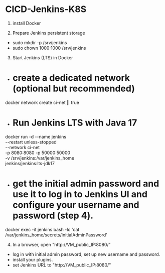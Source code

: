 # CICD-Jenkins-K8S

1) install Docker

2) Prepare Jenkins persistent storage
- sudo mkdir -p /srv/jenkins
- sudo chown 1000:1000 /srv/jenkins

3) Start Jenkins (LTS) in Docker
- # create a dedicated network (optional but recommended)
docker network create ci-net || true
- # Run Jenkins LTS with Java 17
docker run -d --name jenkins \
--restart unless-stopped \
--network ci-net \
-p 8080:8080 -p 50000:50000 \
-v /srv/jenkins:/var/jenkins_home \
jenkins/jenkins:lts-jdk17

- # get the initial admin password and use it to log in to Jenkins UI and configure your username and password (step 4).
docker exec -it jenkins bash -lc 'cat /var/jenkins_home/secrets/initialAdminPassword'

4) In a browser, open "http://VM_public_IP:8080/"
- log in with initial admin password, set up new username and password.
- install your plugins.
- set Jenkins URL to "http://VM_public_IP:8080/"



